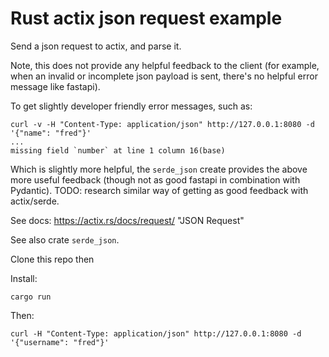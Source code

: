 # Rust actix json request example

Send a json request to actix, and parse it.

Note, this does not provide any helpful feedback to the client (for example, when an invalid or incomplete json payload is sent, there's no helpful error message like fastapi).

To get slightly developer friendly error messages, such as:

```
curl -v -H "Content-Type: application/json" http://127.0.0.1:8080 -d '{"name": "fred"}'
...
missing field `number` at line 1 column 16(base)
```

Which is slightly more helpful, the `serde_json` create provides the above more useful feedback (though not as good fastapi in combination with Pydantic). TODO: research similar way of getting as good feedback with actix/serde.

See docs: https://actix.rs/docs/request/ "JSON Request"

See also crate `serde_json`.

Clone this repo then

Install:

```
cargo run
```

Then:

```
curl -H "Content-Type: application/json" http://127.0.0.1:8080 -d '{"username": "fred"}'
```
